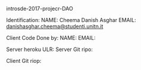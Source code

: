 introsde-2017-projecr-DAO


Identification:
NAME: Cheema Danish Asghar
EMAIL: danishasghar.cheema@studenti.unitn.it

Client Code Done by:
NAME: 
EMAIL:

Server heroku ULR: 
Server Git ripo: 

Client Git riop:


